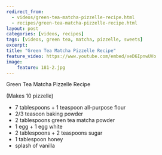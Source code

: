 ---redirect_from:   - videos/green-tea-matcha-pizzelle-recipe.html  - recipes/green-tea-matcha-pizzelle-recipe.html
layout: post
categories: [videos, recipes]
tags: [videos, green tea, matcha, pizzelle, sweets]
excerpt: 
title: "Green Tea Matcha Pizzelle Recipe"
feature_video: https://www.youtube.com/embed/xeD6IpnwUVo
image:
    feature: 181-2.jpg
---

Green Tea Matcha Pizzelle Recipe

(Makes 10 pizzelle)

- 7 tablespoons + 1 teaspoon all-purpose flour
- 2/3 teasoon baking powder
- 2 tablespoons green tea matcha  powder
- 1 egg + 1 egg white
- 2 tablespoons + 2 teaspoons sugar
- 1 tablespoon honey
- splash of vanilla